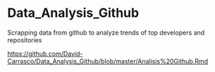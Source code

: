 # Data_Analysis_Github
Scrapping data from github to analyze trends of top developers and repositories

https://github.com/David-Carrasco/Data_Analysis_Github/blob/master/Analisis%20Github.Rmd
